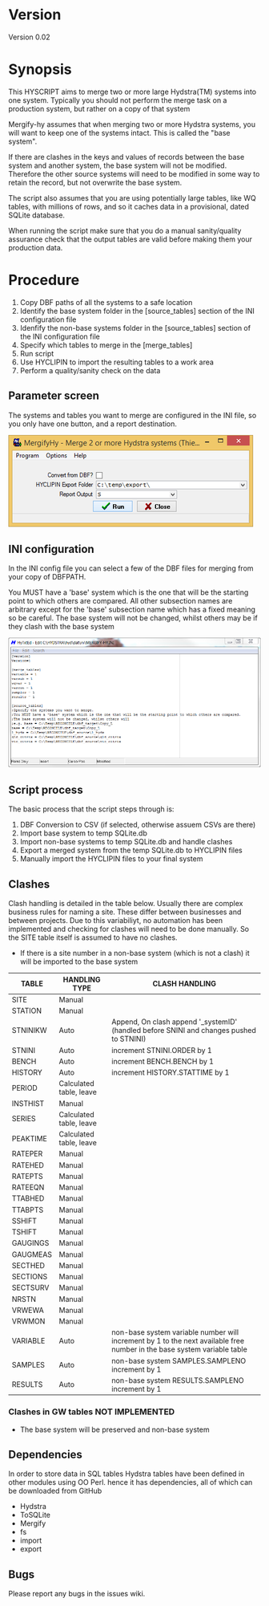 # Version

Version 0.02

# Synopsis

This HYSCRIPT aims to merge two or more large Hydstra(TM) systems into one system. Typically you should not perform the merge task on a production system, but rather on a copy of that system

Mergify-hy assumes that when merging two or more Hydstra systems, you will want to keep one of the systems intact. This is called the "base system". 

If there are clashes in the keys and values of records between the base system and another system, the base system will not be modified. Therefore the other source systems will need to be modified in some way to retain the record, but not overwrite the base system.

The script also assumes that you are using potentially large tables, like WQ tables, with millions of rows, and so it caches data in a provisional, dated SQLite database.

When running the script make sure that you do a manual sanity/quality assurance check that the output tables are valid before making them your production data.

# Procedure

1. Copy DBF paths of all the systems to a safe location
2. Identify the base system folder in the [source_tables] section of the INI configuration file
3. Idenfify the non-base systems folder in the [source_tables] section of the INI configuration file
4. Specify which tables to merge in the [merge_tables]
5. Run script 
6. Use HYCLIPIN to import the resulting tables to a work area
7. Perform a quality/sanity check on the data 

## Parameter screen

The systems and tables you want to merge are configured in the INI file, so you only have one button, and a report destination.

![Parameter screen](/images/psc.PNG)

## INI configuration

In the INI config file you can select a few of the DBF files for merging from your copy of DBFPATH. 

You MUST have a 'base' system which is the one that will be the starting point to which others are compared. All other subsection names are arbitrary except for the 'base' subsection name which has a fixed meaning so be careful. The base system will not be changed, whilst others may be if they clash with the base system

![INI file](/images/ini.png)

## Script process

The basic process that the script steps through is:

1. DBF Conversion to CSV (if selected, otherwise assuem CSVs are there)
2. Import base system to temp SQLite.db
3. Import non-base systems to temp SQLite.db and handle clashes
4. Export a merged system from the temp SQLite.db to HYCLIPIN files
5. Manually import the HYCLIPIN files to your final system

## Clashes

Clash handling is detailed in the table below. Usually there are complex business rules for naming a site. These differ 
between businesses and between projects. Due to this variabiliyt, no automation has been implemented and checking for clashes will need to be done manually. So the SITE table itself is assumed to have no clashes.

* If there is a site number in a non-base system (which is not a clash) it will be imported to the base system

 
|	TABLE	|	HANDLING TYPE	|	CLASH HANDLING	|
|-----------|-------------------|-------------------|
|	SITE 	|	 Manual	|		|
|	    STATION 	|	 Manual	|		|
|	    STNINIKW 	|	Auto	|	 Append, On clash append '_systemID' (handled before SNINI and changes pushed to STNINI)	|
|	    STNINI 	|	Auto	|	 increment STNINI.ORDER by 1	|
|	    BENCH 	|	Auto	|	 increment BENCH.BENCH by 1	|
|	    HISTORY 	|	Auto	|	 increment HISTORY.STATTIME by 1	|
|	    PERIOD 	|	 Calculated table, leave	|		|
|	    INSTHIST 	|	 Manual	|		|
|	    SERIES 	|	 Calculated table, leave 	|		|
|	    PEAKTIME 	|	 Calculated table, leave 	|		|
|	    RATEPER 	|	 Manual	|		|
|	    RATEHED 	|	 Manual	|		|
|	    RATEPTS 	|	 Manual	|		|
|	    RATEEQN 	|	 Manual	|		|
|	    TTABHED 	|	 Manual	|		|
|	    TTABPTS 	|	 Manual	|		|
|	    SSHIFT 	|	 Manual	|		|
|	    TSHIFT 	|	 Manual	|		|
|	    GAUGINGS 	|	 Manual	|		|
|	    GAUGMEAS 	|	 Manual	|		|
|	    SECTHED 	|	 Manual	|		|
|	    SECTIONS 	|	 Manual	|		|
|	    SECTSURV 	|	 Manual	|		|
|	    NRSTN 	|	 Manual	|		|
|	    VRWEWA 	|	 Manual	|		|
|	    VRWMON 	|	 Manual	|		|
|	    VARIABLE	|	 Auto	|	non-base system variable number will increment by 1 to the next available free number in the base system variable table	|
|	    SAMPLES	|	 Auto	|	non-base system SAMPLES.SAMPLENO increment by 1	|
|	    RESULTS	|	 Auto	|	non-base system RESULTS.SAMPLENO increment by 1	|


### Clashes in GW tables NOT IMPLEMENTED

* The base system will be preserved and non-base system 

## Dependencies

In order to store data in SQL tables Hydstra tables have been defined in other modules using OO Perl. hence it has dependencies, all of which can be downloaded from GitHub

* Hydstra
* ToSQLite
* Mergify
* fs
* import
* export
 
## Bugs

Please report any bugs in the issues wiki.

